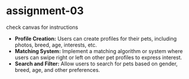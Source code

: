 # assignment-03

check canvas for instructions

- **Profile Creation:** Users can create profiles for their pets, including photos, breed, age, interests, etc.
- **Matching System:** Implement a matching algorithm or system where users can swipe right or left on other pet profiles to express interest.
- **Search and Filter:** Allow users to search for pets based on gender, breed, age, and other preferences.
